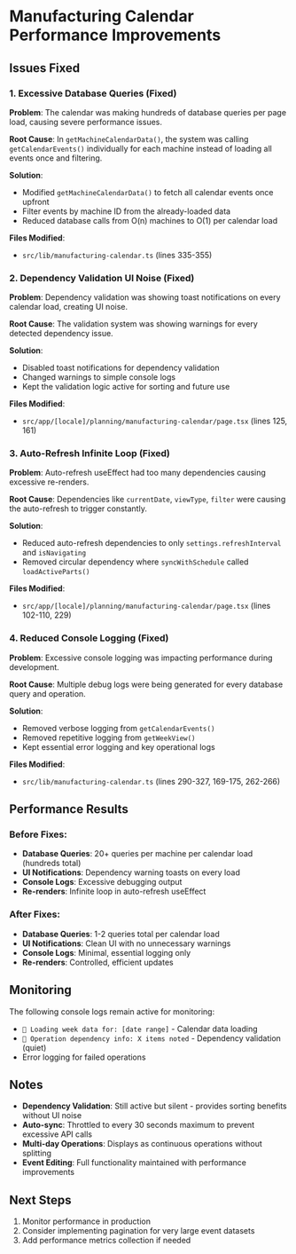 # Manufacturing Calendar Performance Improvements

## Issues Fixed

### 1. **Excessive Database Queries (Fixed)**
**Problem**: The calendar was making hundreds of database queries per page load, causing severe performance issues.

**Root Cause**: In `getMachineCalendarData()`, the system was calling `getCalendarEvents()` individually for each machine instead of loading all events once and filtering.

**Solution**: 
- Modified `getMachineCalendarData()` to fetch all calendar events once upfront
- Filter events by machine ID from the already-loaded data
- Reduced database calls from O(n) machines to O(1) per calendar load

**Files Modified**: 
- `src/lib/manufacturing-calendar.ts` (lines 335-355)

### 2. **Dependency Validation UI Noise (Fixed)**
**Problem**: Dependency validation was showing toast notifications on every calendar load, creating UI noise.

**Root Cause**: The validation system was showing warnings for every detected dependency issue.

**Solution**:
- Disabled toast notifications for dependency validation
- Changed warnings to simple console logs
- Kept the validation logic active for sorting and future use

**Files Modified**:
- `src/app/[locale]/planning/manufacturing-calendar/page.tsx` (lines 125, 161)

### 3. **Auto-Refresh Infinite Loop (Fixed)**
**Problem**: Auto-refresh useEffect had too many dependencies causing excessive re-renders.

**Root Cause**: Dependencies like `currentDate`, `viewType`, `filter` were causing the auto-refresh to trigger constantly.

**Solution**:
- Reduced auto-refresh dependencies to only `settings.refreshInterval` and `isNavigating`
- Removed circular dependency where `syncWithSchedule` called `loadActiveParts()`

**Files Modified**:
- `src/app/[locale]/planning/manufacturing-calendar/page.tsx` (lines 102-110, 229)

### 4. **Reduced Console Logging (Fixed)**
**Problem**: Excessive console logging was impacting performance during development.

**Root Cause**: Multiple debug logs were being generated for every database query and operation.

**Solution**:
- Removed verbose logging from `getCalendarEvents()`
- Removed repetitive logging from `getWeekView()`
- Kept essential error logging and key operational logs

**Files Modified**:
- `src/lib/manufacturing-calendar.ts` (lines 290-327, 169-175, 262-266)

## Performance Results

### Before Fixes:
- **Database Queries**: 20+ queries per machine per calendar load (hundreds total)
- **UI Notifications**: Dependency warning toasts on every load
- **Console Logs**: Excessive debugging output
- **Re-renders**: Infinite loop in auto-refresh useEffect

### After Fixes:
- **Database Queries**: 1-2 queries total per calendar load
- **UI Notifications**: Clean UI with no unnecessary warnings
- **Console Logs**: Minimal, essential logging only
- **Re-renders**: Controlled, efficient updates

## Monitoring

The following console logs remain active for monitoring:
- `📅 Loading week data for: [date range]` - Calendar data loading
- `📝 Operation dependency info: X items noted` - Dependency validation (quiet)
- Error logging for failed operations

## Notes

- **Dependency Validation**: Still active but silent - provides sorting benefits without UI noise
- **Auto-sync**: Throttled to every 30 seconds maximum to prevent excessive API calls
- **Multi-day Operations**: Displays as continuous operations without splitting
- **Event Editing**: Full functionality maintained with performance improvements

## Next Steps

1. Monitor performance in production
2. Consider implementing pagination for very large event datasets
3. Add performance metrics collection if needed 